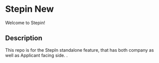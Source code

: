 # Stepin New

Welcome to Stepin!

## Description
This repo is for the StepIn standalone feature, that has both company as well as Applicant facing side. 
.
